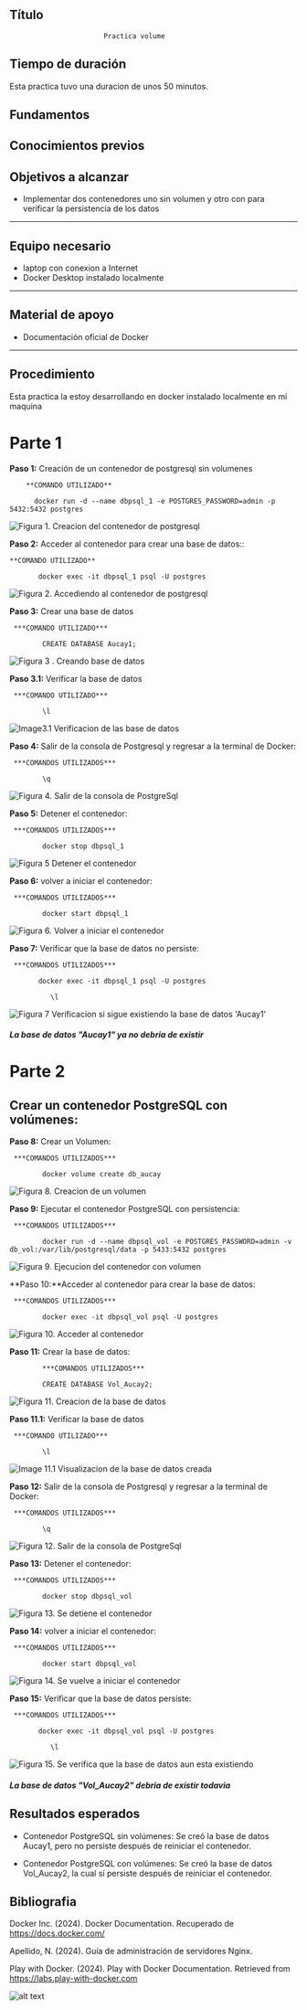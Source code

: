 

## Título
                           Practica volume

## Tiempo de duración
Esta practica tuvo una duracion de unos 50 minutos.

## Fundamentos



## Conocimientos previos


##  Objetivos a alcanzar
- Implementar dos contenedores uno sin volumen y otro con para verificar la persistencia de los datos


---

## Equipo necesario
- laptop con conexion a Internet
- Docker Desktop instalado localmente 


---

## Material de apoyo
- Documentación oficial de Docker 


---

## Procedimiento
Esta practica la estoy desarrollando en docker instalado localmente en mi maquina

# Parte 1

**Paso 1:** Creación de un contenedor de postgresql sin volumenes 
        
        **COMANDO UTILIZADO**

          docker run -d --name dbpsql_1 -e POSTGRES_PASSWORD=admin -p 5432:5432 postgres

![Figura 1.  Creacion del contenedor de postgresql](Figura1.png)
                                                                                             

**Paso 2:** Acceder al contenedor para crear una base de datos::

    **COMANDO UTILIZADO**

           docker exec -it dbpsql_1 psql -U postgres

![Figura 2.  Accediendo al contenedor de postgresql](Figura2.png)
                                                                                             

**Paso 3:** Crear una base de datos       

     ***COMANDO UTILIZADO***

            CREATE DATABASE Aucay1;

![Figura 3 . Creando base de datos](Figura3.png)


                                                                                             
**Paso 3.1:** Verificar la base de datos      

     ***COMANDO UTILIZADO***

            \l


![Image3.1 Verificacion de las base de datos](image3.1.png)

                                                                                             
**Paso 4:** Salir de la consola de Postgresql y regresar a la terminal de Docker:

     ***COMANDOS UTILIZADOS***
           
            \q

![Figura 4.  Salir de la consola de PostgreSql](Figura4.png)
                                                                                                         


**Paso 5:** Detener el contenedor:

     ***COMANDOS UTILIZADOS***

            docker stop dbpsql_1

![Figura 5 Detener el contenedor](Figura5.png)

                                                                                             
**Paso 6:** volver a iniciar el contenedor:

     ***COMANDOS UTILIZADOS***

            docker start dbpsql_1

![Figura 6.  Volver a iniciar el contenedor](Figura6.png)


                                                                                             
**Paso 7:** Verificar que la base de datos no persiste:

     ***COMANDOS UTILIZADOS***

           docker exec -it dbpsql_1 psql -U postgres
       
              \l


![Figura 7 Verificacion si sigue existiendo la base de datos 'Aucay1'](Figura7.png)
##### La base de datos "Aucay1" ya no debria de existir 

                                                                                             

# Parte 2 
## Crear un contenedor PostgreSQL con volúmenes:

**Paso 8:** Crear un Volumen:

     ***COMANDOS UTILIZADOS***

            docker volume create db_aucay


![Figura 8.  Creacion de un volumen](Figura8.png)

                                                                                             
**Paso 9:** Ejecutar el contenedor PostgreSQL con persistencia:

     ***COMANDOS UTILIZADOS***

            docker run -d --name dbpsql_vol -e POSTGRES_PASSWORD=admin -v db_vol:/var/lib/postgresql/data -p 5433:5432 postgres


![Figura 9. Ejecucion del contenedor con volumen](Figura9.png)

                                                                                             


**Paso 10:**Acceder al contenedor para crear la base de datos:
 
     ***COMANDOS UTILIZADOS***

            docker exec -it dbpsql_vol psql -U postgres


![Figura 10. Acceder al contenedor](Figura10.png)
                                                                                                         
**Paso 11:** Crear la base de datos:

            ***COMANDOS UTILIZADOS***

            CREATE DATABASE Vol_Aucay2;

![Figura 11. Creacion de la base de datos](Figura11.png)
                                                                                              
**Paso 11.1:** Verificar la base de datos      

     ***COMANDO UTILIZADO***

            \l


![Image 11.1 Visualizacion de la base de datos creada](image11.1.png)


**Paso 12:** Salir de la consola de Postgresql y regresar a la terminal de Docker:

     ***COMANDOS UTILIZADOS***
           
            \q

![Figura 12.  Salir de la consola de PostgreSql](Figura12.png)
                                                                                                         


**Paso 13:** Detener el contenedor:

     ***COMANDOS UTILIZADOS***

            docker stop dbpsql_vol

![ Figura 13.  Se detiene el contenedor](Figura13.png)
                                                                                             
**Paso 14:** volver a iniciar el contenedor:

     ***COMANDOS UTILIZADOS***

            docker start dbpsql_vol

![Figura 14. Se vuelve a iniciar el contenedor](Figura14.png)

                                                                                             
**Paso 15:** Verificar que la base de datos persiste:

     ***COMANDOS UTILIZADOS***

           docker exec -it dbpsql_vol psql -U postgres
       
              \l
![Figura 15. Se verifica que la base de datos aun esta existiendo](Figura15.png)

##### La base de datos "Vol_Aucay2" debria de existir todavia



## Resultados esperados 

- Contenedor PostgreSQL sin volúmenes:
Se creó la base de datos Aucay1, pero no persiste después de reiniciar el contenedor.

- Contenedor PostgreSQL con volúmenes:
Se creó la base de datos Vol_Aucay2, la cual sí persiste después de reiniciar el contenedor.



## Bibliografia 
   Docker Inc. (2024). Docker Documentation. Recuperado de https://docs.docker.com/

   Apellido, N. (2024). Guía de administración de servidores Nginx.

   Play with Docker. (2024). Play with Docker Documentation. Retrieved from https://labs.play-with-docker.com




![alt text](image.png)




